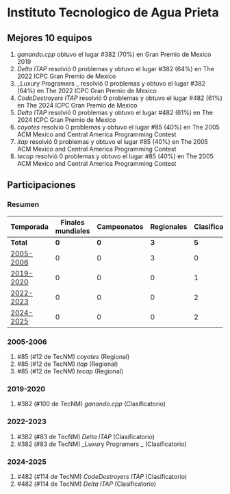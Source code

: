 # Instituto Tecnologico de Agua Prieta

## Mejores 10 equipos

1. _ganando.cpp_ obtuvo el lugar #382 (70%) en Gran Premio de Mexico 2019
1. _Delta ITAP_ resolvió 0 problemas y obtuvo el lugar #382 (64%) en The 2022 ICPC Gran Premio de Mexico
1. _Luxury Programers _ resolvió 0 problemas y obtuvo el lugar #382 (64%) en The 2022 ICPC Gran Premio de Mexico
1. _CodeDestroyers ITAP_ resolvió 0 problemas y obtuvo el lugar #482 (61%) en The 2024 ICPC Gran Premio de Mexico
1. _Delta ITAP_ resolvió 0 problemas y obtuvo el lugar #482 (61%) en The 2024 ICPC Gran Premio de Mexico
1. _coyotes_ resolvió 0 problemas y obtuvo el lugar #85 (40%) en The 2005 ACM Mexico and Central America Programming Contest
1. _itap_ resolvió 0 problemas y obtuvo el lugar #85 (40%) en The 2005 ACM Mexico and Central America Programming Contest
1. _tecap_ resolvió 0 problemas y obtuvo el lugar #85 (40%) en The 2005 ACM Mexico and Central America Programming Contest

## Participaciones

### Resumen

| Temporada | Finales mundiales | Campeonatos | Regionales | Clasificatorios | Equipos |
| --- | --- | --- | --- | --- | --- |
| **Total** | **0** | **0** | **3** | **5** | **8** |
| [2005-2006](#2005-2006) | 0 | 0 | 3 | 0 | 3 |
| [2019-2020](#2019-2020) | 0 | 0 | 0 | 1 | 1 |
| [2022-2023](#2022-2023) | 0 | 0 | 0 | 2 | 2 |
| [2024-2025](#2024-2025) | 0 | 0 | 0 | 2 | 2 |

### 2005-2006

1. #85 (#12 de TecNM) _coyotes_ (Regional)
1. #85 (#12 de TecNM) _itap_ (Regional)
1. #85 (#12 de TecNM) _tecap_ (Regional)

### 2019-2020

1. #382 (#100 de TecNM) _ganando.cpp_ (Clasificatorio)

### 2022-2023

1. #382 (#83 de TecNM) _Delta ITAP_ (Clasificatorio)
1. #382 (#83 de TecNM) _Luxury Programers _ (Clasificatorio)

### 2024-2025

1. #482 (#114 de TecNM) _CodeDestroyers ITAP_ (Clasificatorio)
1. #482 (#114 de TecNM) _Delta ITAP_ (Clasificatorio)



